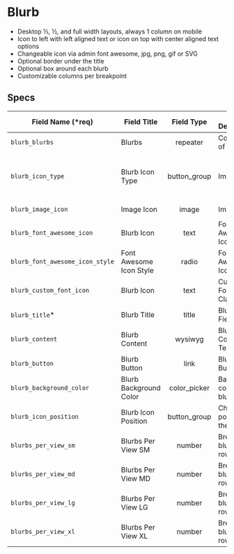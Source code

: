 # Blurb
- Desktop ⅓, ½, and full width layouts, always 1 column on mobile
- Icon to left with left aligned text or icon on top with center aligned text options
- Changeable icon via admin font awesome, jpg, png, gif or SVG
- Optional border under the title
- Optional box around each blurb
- Customizable columns per breakpoint

## Specs

Field Name (*req) | Field Title  | Field Type | Field Description | Conditional
--- | --- | :---: | --- | ---
`blurb_blurbs` | Blurbs | repeater | Collection of blurbs |
`blurb_icon_type` | Blurb Icon Type | button_group | Image Icon | `None`, `Image`, `Font Awesome Icon`, `Custom Font Icon`
`blurb_image_icon` | Image Icon | image | Image Icon | `.jpg`, `.png`, `.gif`
`blurb_font_awesome_icon` | Blurb Icon | text | Font Awesome Icon Class | `.jpg, .png, .gif`
`blurb_font_awesome_icon_style` | Font Awesome Icon Style | radio | Font Awesome Icon Style | `Light`, `Regular`, `Solid`
`blurb_custom_font_icon` | Blurb Icon | text | Custom Font Icon Class |
`blurb_title`* | Blurb Title | title | Blurb Title Field |
`blurb_content` | Blurb Content | wysiwyg | Blurb Content Text |
`blurb_button` | Blurb Button | link | Blurb Button |
`blurb_background_color` | Blurb Background Color | color_picker | Background color for blurb item |
`blurb_icon_position` | Blurb Icon Position | button_group | Choose the position of the Icon | `Top`, `Left`
`blurbs_per_view_sm` | Blurbs Per View SM | number | Breakpoint blurb per row count |
`blurbs_per_view_md` | Blurbs Per View MD | number | Breakpoint blurb per row count |
`blurbs_per_view_lg` | Blurbs Per View LG | number | Breakpoint blurb per row count |
`blurbs_per_view_xl` | Blurbs Per View XL | number | Breakpoint blurb per row count |
